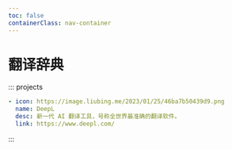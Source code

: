 ```yaml
---
toc: false
containerClass: nav-container
---
```


# 翻译辞典

::: projects

```yaml
- icon: https://image.liubing.me/2023/01/25/46ba7b50439d9.png
  name: DeepL
  desc: 新一代 AI 翻译工具，号称全世界最准确的翻译软件。
  link: https://www.deepl.com/
```

:::
